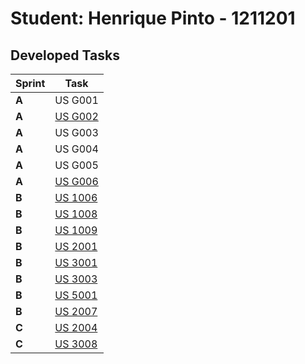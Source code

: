 # Student: Henrique Pinto - 1211201

## Developed Tasks


| Sprint | Task                                                |
|--------|-----------------------------------------------------|
| **A**  | US G001                                             |
| **A**  | [US G002](../SPRINT%20A/US_G002/readme.md)          |
| **A**  | US G003                                             |
| **A**  | US G004                                             |
| **A**  | US G005                                             |
| **A**  | [US G006](../SPRINT%20A/US_G006/readme.md)          |
| **B**  | [US 1006](../SPRINT%20B/US_1006/readme.md)          |
| **B**  | [US 1008](../SPRINT%20B/US_1008/readme.md)          |
| **B**  | [US 1009](../SPRINT%20B/US_1009/readme.md)          |
| **B**  | [US 2001](../SPRINT%20B/US_2001/readme.md)          |
| **B**  | [US 3001](../SPRINT%20B/US_3001/readme.md)          |
| **B**  | [US 3003](../SPRINT%20B/US_3003/readme.md)          |
| **B**  | [US 5001](../SPRINT%20B/US_5001/US5001_Group8.pptx) |
| **B**  | [US 2007](../SPRINT%20B/US_2007/readme.md)          |
| **C**  | [US 2004](../SPRINT%20C/US_2004/readme.md)          |
| **C**  | [US 3008](../SPRINT%20C/US_3008/readme.md)          |

